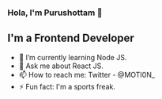 ### Hola, I'm Purushottam 👋
## I'm a Frontend Developer

- 🌱 I’m currently learning Node JS.
- 💬 Ask me about  React JS.
- 📫 How to reach me: Twitter - @MOTI0N_
- ⚡ Fun fact: I'm a sports freak.

